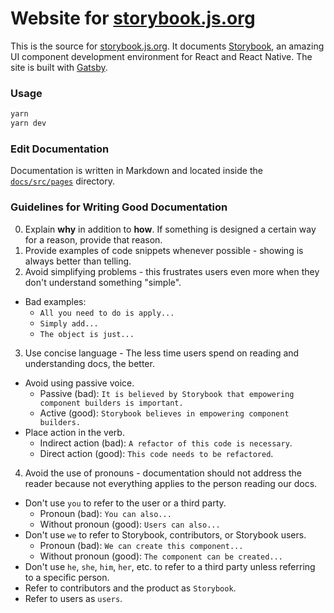 # Website for [storybook.js.org](https://storybook.js.org)

This is the source for [storybook.js.org](https://storybook.js.org). It documents [Storybook](https://github.com/storybookjs/storybook), an amazing UI component development environment for React and React Native. The site is built with [Gatsby](https://github.com/gatsbyjs/gatsby).

### Usage

```sh
yarn
yarn dev
```

### Edit Documentation

Documentation is written in Markdown and located inside the [`docs/src/pages`](https://github.com/storybookjs/storybook/tree/master/docs/src/pages) directory.

### Guidelines for Writing Good Documentation

0. Explain **why** in addition to **how**. If something is designed a certain way for a reason, provide that reason.
1. Provide examples of code snippets whenever possible - showing is always better than telling.
2. Avoid simplifying problems - this frustrates users even more when they don't understand something "simple".
* Bad examples:
  - `All you need to do is apply...`
  - `Simply add...`
  - `The object is just...`
3. Use concise language - The less time users spend on reading and understanding docs, the better.
* Avoid using passive voice.
  - Passive (bad): `It is believed by Storybook that empowering component builders is important.`
  - Active (good): `Storybook believes in empowering component builders.`
* Place action in the verb.
  - Indirect action (bad): `A refactor of this code is necessary`.
  - Direct action (good): `This code needs to be refactored`.
4. Avoid the use of pronouns - documentation should not address the reader because not everything applies to the person reading our docs.
* Don't use `you` to refer to the user or a third party.
  - Pronoun (bad): `You can also...`
  - Without pronoun (good): `Users can also...`
* Don't use `we` to refer to Storybook, contributors, or Storybook users.
  - Pronoun (bad): `We can create this component...`
  - Without pronoun (good): `The component can be created...`
* Don't use `he`, `she`, `him`, `her`, etc. to refer to a third party unless referring to a specific person.
* Refer to contributors and the product as `Storybook`.
* Refer to users as `users`.
